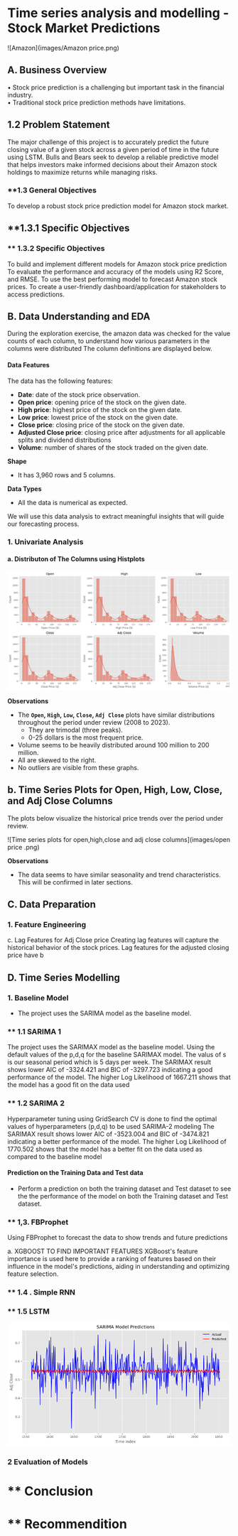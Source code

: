 # Time series analysis and modelling - Stock Market Predictions

![Amazon](images/Amazon price.png)

## **A. Business Overview**

• Stock price prediction is a challenging but
important task in the financial industry.  
• Traditional stock price prediction methods
have limitations.  


## **1.2 Problem Statement**
The  major challenge of this project is to accurately predict the future closing value of a given
stock across a given period of time in the future using LSTM.
Bulls and Bears seek to develop a reliable predictive model that helps investors make informed decisions about their Amazon stock holdings to maximize returns while managing risks.
### **1.3 General Objectives
To develop a robust stock price prediction model for Amazon stock market.

## **1.3.1 Specific Objectives 

### ** 1.3.2 Specific Objectives 
To build and implement different models for Amazon stock price prediction
To evaluate the performance and accuracy of the models using R2 Score, and RMSE.
To use the best performing model to forecast Amazon stock prices.
To create a user-friendly dashboard/application for stakeholders to access predictions.

## **B. Data Understanding and EDA**

During the exploration exercise, the amazon data was checked for the value counts of each column, to understand how various parameters in the columns were distributed The column definitions are displayed below. 


 #### **Data Features**   
The data has the following features:
- **Date**: date of the stock price observation.
- **Open price**: opening price of the stock on the given date.
- **High price**: highest price of the stock on the given date.
- **Low price**: lowest price of the stock on the given date.
- **Close price**: closing price of the stock on the given date.
- **Adjusted Close price**: closing price after adjustments for all applicable splits and dividend distributions
- **Volume**: number of shares of the stock traded on the given date.

**Shape**  
- It has 3,960 rows and 5 columns.

**Data Types**
- All the data is numerical as expected.

We will use this data analysis to extract meaningful insights that will guide our forecasting process.

### **1. Univariate Analysis**

#### **a. Distributon of The Columns using Histplots**

![Distribution of the column using Histoplots](images/distribution.png)

**Observations**
- The **`Open`, `High`, `Low`, `Close`, `Adj Close`** plots have similar distributions throughout the period under review (2008 to 2023).
    - They are trimodal (three peaks).
    - 0-25 dollars is the most frequent price.
- Volume seems to be heavily distributed around 100 million to 200 million.
- All are skewed to the right.
- No outliers are visible from these graphs.

## b. Time Series Plots for Open, High, Low, Close, and Adj Close Columns
The plots below visualize the historical price trends over the period under review.

![Time series plots for open,high,close and adj close columns](images/open price .png)

**Observations**
- The data seems to have similar seasonality and trend characteristics. This will be confirmed in later sections.


## **C. Data Preparation**

### **1. Feature Engineering**

c. Lag Features for Adj Close price
Creating lag features will capture the historical behavior of the stock prices.
Lag features for the adjusted closing price have b



## **D. Time Series Modelling**

### **1. Baseline Model**

*   The project uses the SARIMA model as the baseline model.

### ** 1.1 SARIMA 1
The project uses the SARIMAX model as the baseline model.
Using the default values of the p,d,q for the baseline SARIMAX model. The valus of s is our seasonal period which is 5 days per week.
The SARIMAX result shows lower AIC of -3324.421 and BIC of -3297.723 indicating a good performance of the model.
The higher Log Likelihood of 1667.211 shows that the model has a good fit on the data used

### ** 1.2 SARIMA 2
Hyperparameter tuning using GridSearch CV is done to find the optimal values of hyperparameters (p,d,q) to be used SARIMA-2 modeling
The SARIMAX result shows lower AIC of -3523.004 and BIC of -3474.821 indicating a better performance of the model.
The higher Log Likelihood of 1770.502 shows that the model has a better fit on the data used as compared to the baseline model


#### **Prediction on the Training Data and Test data**

*   Perform a prediction on both the training dataset and Test dataset to see the the performance of the model on both the Training dataset and Test dataset.


### ** 1,3. FBProphet
Using FBProphet to forecast the data to show trends and future predictions

a. XGBOOST TO FIND IMPORTANT FEATURES
XGBoost's feature importance is used here to provide a ranking of features based on their influence in the model's predictions, aiding in understanding and optimizing feature selection.

### ** 1.4 . Simple  RNN


### ** 1.5 LSTM



![Sarima Model Predictions](images/SARIMA.png)



### **2  Evaluation of Models**




# ** Conclusion




# ** Recommendition









